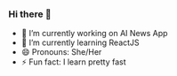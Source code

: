 ### Hi there 👋

- 🔭 I’m currently working on AI News App
- 🌱 I’m currently learning ReactJS
- 😄 Pronouns: She/Her
- ⚡ Fun fact: I learn pretty fast 
